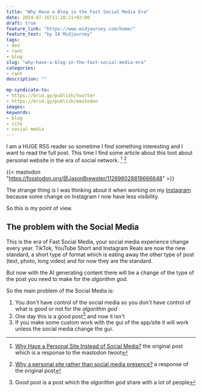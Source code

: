 ```yaml
---
title: "Why Have a Blog in the Fast Social Media Era"
date: 2024-07-16T11:28:21+02:00
draft: true
feature_link: "https://www.midjourney.com/home/"
feature_text: "by IA Midjourney"
tags:
- dev
- rant
- blog
slug: "why-have-a-blog-in-the-fast-social-media-era"
categories:
- rant
description: ""

mp-syndicate-to:
- https://brid.gy/publish/twitter
- https://brid.gy/publish/mastodon
images:
keywords:
- blog
- site
- social media
---
```


I am a HUGE RSS reader so sometime I find something interesting and I want to read the full post.
This time I find some article about this toot about personal website in the era of social network. [^original] [^response]

{{< mastodon "https://fosstodon.org/@JasonBrewster/112696028819666648" >}}

[^original]: [Why Have a Personal Site Instead of Social Media?](https://kevquirk.com/blog/why-have-a-personal-site-instead-of-social-media) the original post which is a response to the mastodon twoot

[^response]: [Why a personal site rather than social media presence?](https://hamatti.org/posts/why-personal-site-rather-than-social-media-presence/) a response of the original post

The strange thing is I was thinking about it when working on my [Instagram](https://instagram.com/fundor333) because some change on Instagram I now have less visibility.

So this is my point of view.

## The problem with the Social Media

This is the era of Fast Social Media, your social media experience change every year. TikTok, YouTube Short and Instagram Reals are now the new standard, a short type of format which is eating away the other type of post (text, photo, long video) and for now they are the standard. 

But now with the AI generating content there will be a change of the type of the post you need to make for the _algorithm god_.

So the main problem of the Social Media is:

1. You don't have control of the social media so you don't have control of what is good or not for the _algorithm god_
2. One day this is a good post[^post] and now it isn't
3. If you make some custom work with the gui of the app/site it will work unless the social media change the gui.

[^post]: Good post is a post which the _algorithm god_ share with a lot of people
